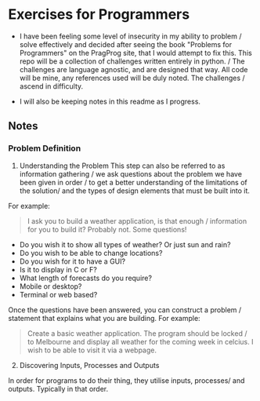 # Exercises for Programmers

* I have been feeling some level of insecurity in my ability to problem /
solve effectively and decided after seeing the book "Problems for Programmers" on the PragProg site, that I would attempt to fix this.
This repo will be a collection of challenges written entirely in python. /
The challenges are language agnostic, and are designed that way. All
code will be mine, any references used will be duly noted. The challenges /
ascend in difficulty.

* I will also be keeping notes in this readme as I progress.

## Notes

### Problem Definition

1. Understanding the Problem
This step can also be referred to as information gathering /
we ask questions about the problem we have been given in order /
to get a better understanding of the limitations of the solution/
and the types of design elements that must be built into it.

For example:
> I ask you to build a weather application, is that enough /
information for you to build it? Probably not. Some questions!
* Do you wish it to show all types of weather? Or just sun and rain?
* Do you wish to be able to change locations?
* Do you wish for it to have a GUI?
* Is it to display in C or F?
* What length of forecasts do you require?
* Mobile or desktop?
* Terminal or web based?

Once the questions have been answered, you can construct a problem /
statement that explains what you are building. For example:
> Create a basic weather application. The program should be locked /
to Melbourne and display all weather for the coming week in celcius.
I wish to be able to visit it via a webpage.

2. Discovering Inputs, Processes and Outputs

In order for programs to do their thing, they utilise inputs, processes/
and outputs. Typically in that order.

